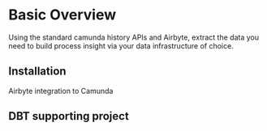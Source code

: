 # Basic Overview

Using the standard camunda history APIs and Airbyte, extract the data you need to build process insight via your data infrastructure of choice.

## Installation

Airbyte integration to Camunda

## DBT supporting project
